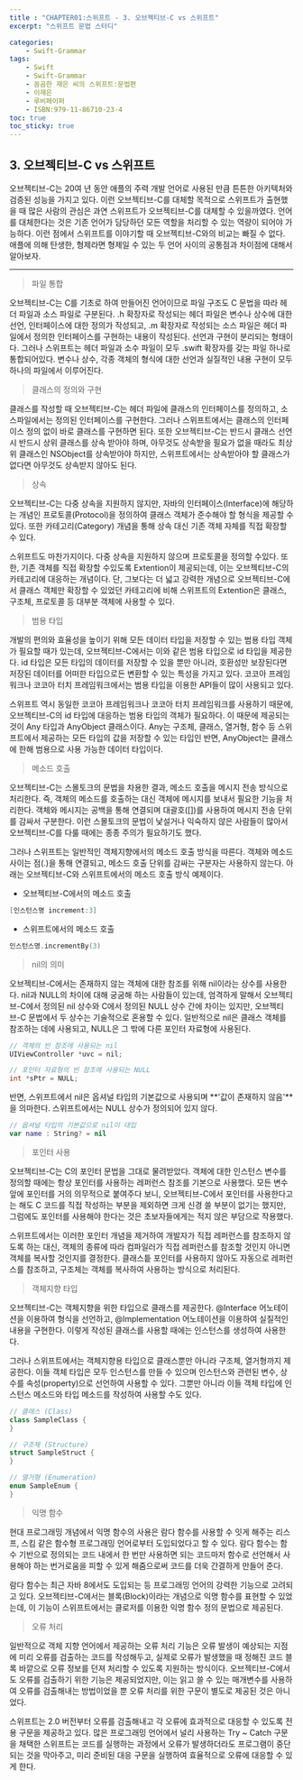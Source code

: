 ```yaml
---
title : "CHAPTER01:스위프트 - 3. 오브젝티브-C vs 스위프트"
excerpt: "스위프트 문법 스터디"

categories:
    - Swift-Grammar
tags:
    - Swift
    - Swift-Grammar
    - 꼼곰한 재은 씨의 스위프트:문법편
    - 이재은
    - 루비페이퍼
    - ISBN:979-11-86710-23-4
toc: true
toc_sticky: true
---
```


## 3. 오브젝티브-C vs 스위프트

오브젝티브-C는 20여 년 동안 애플의 주력 개발 언어로 사용된 만큼 튼튼한 아키텍처와 검증된 성능을 가지고 있다. 이런 오브젝티브-C를 대체할 목적으로 스위프트가 출현했을 때 많은 사람의 관심은 과연 스위프트가 오브젝티브-C를 대체할 수 있을까였다. 언어를 대체한다는 것은 기존 언어가 담당하던 모든 역할을 처리할 수 있는 역량이 되어야 가능하다. 이런 점에서 스위프트를 이야기할 때 오브젝티브-C와의 비교는 빠질 수 없다. 애플에 의해 탄생한, 형제라면 형제일 수 있는 두 언어 사이의 공통점과 차이점에 대해서 알아보자.

---

> 파일 통합

오브젝티브-C는 C를 기초로 하여 만들어진 언어이므로 파일 구조도 C 문법을 따라 헤더 파일과 소스 파일로 구분된다. .h 확장자로 작성되는 헤더 파일은 변수나 상수에 대한 선언, 인터페이스에 대한 정의가 작성되고, .m 확장자로 작성되는 소스 파일은 헤더 파일에서 정의한 인터페이스를 구현하는 내용이 작성된다. 선언과 구현이 분리되는 형태이다. 그러나 스위프트는 헤더 파일과 소수 파일이 모두 .swift 확장자를 갖는 파일 하나로 통합되어있다. 변수나 상수, 각종 객체의 형식에 대한 선언과 실질적인 내용 구현이 모두 하나의 파일에서 이루어진다.

> 클래스의 정의와 구현

클래스를 작성할 때 오브젝티브-C는 헤더 파일에 클래스의 인터페이스를 정의하고, 소스파일에서는 정의된 인터페이스를 구현한다. 그러나 스위프트에서는 클래스의 인터페이스 정의 없이 바로 클래스를 구현하면 된다. 또한 오브젝티브-C는 반드시 클래스 선언 시 반드시 상위 클래스를 상속 받아야 하며, 아무것도 상속받을 필요가 없을 때라도 최상위 클래스인 NSObject를 상속받아야 하지만, 스위프트에서는 상속받아야 할 클래스가 없다면 아무것도 상속받지 않아도 된다.

> 상속 

오브젝티브-C는 다중 상속을 지원하지 않지만, 자바의 인터페이스(Interface)에 해당하는 개념인 프로토콜(Protocol)을 정의하여 클래스 객체가 준수해야 할 형식을 제공할 수 있다. 또한 카테고리(Category) 개념을 통해 상속 대신 기존 객체 자체를 직접 확장할 수 있다.

스위프트도 마찬가지이다. 다중 상속을 지원하지 않으며 프로토콜을 정의할 수있다. 또한, 기존 객체를 직접 확장할 수있도록 Extention이 제공되는데, 이는 오브젝티브-C의 카테고리에 대응하는 개념이다. 단, 그보다는 더 넓고 강력한 개념으로 오브젝티브-C에서 클래스 객체만 확장할 수 있었던 카테고리에 비해 스위프트의 Extention은 클래스, 구조체, 프로토콜 등 대부분 객체에 사용할 수 있다.

> 범용 타입

개발의 편의와 효율성을 높이기 위해 모든 데이터 타입을 저장할 수 있는 범용 타입 객체가 필요할 때가 있는데, 오브젝티브-C에서는 이와 같은 범용 타입으로 id 타입을 제공한다. id 타입은 모든 타입의 데이터를 저장할 수 있을 뿐만 아니라, 호환성만 보장된다면 저장된 데이터를 어떠한 타입으로든 변환할 수 있는 특성을 가지고 있다. 코코아 프레임워크나 코코아 터치 프레임워크에서는 범용 타입을 이용한 API들이 많이 사용되고 있다.

스위프트 역시 동일한 코코아 프레임워크나 코코아 터치 프레임워크를 사용하기 때문에, 오브젝티브-C의 id 타입에 대응하는 범용 타입의 객체가 필요하다. 이 때문에 제공되는 것이 Any 타입과 AnyObject 클래스이다. Any는 구조체, 클래스, 열거형, 함수 등 스위프트에서 제공하는 모든 타입의 값을 저장할 수 있는 타입인 반면, AnyObject는 클래스에 한해 범용으로 사용 가능한 데이터 타입이다.

> 메소드 호출

오브젝티브-C는 스몰토크의 문법을 차용한 결과, 메소드 호출을 메시지 전송 방식으로 처리한다. 즉, 객체의 메소드를 호출하는 대신 객체에 메시지를 보내서 필요한 기능을 처리한다. 객체와 메시지는 공백을 통해 연결되며 대괄호([])를 사용하여 메시지 전송 단위를 감싸서 구분한다. 이런 스몰토크의 문법이 낯설거나 익숙하지 않은 사람들이 많아서 오브젝티브-C를 다룰 때에는 종종 주의가 필요하기도 했다.

그러나 스위프트는 일반적인 객체지향에서의 메소드 호출 방식을 따른다. 객체와 메소드 사이는 점(.)을 통해 연결되고, 메소드 호출 단위를 감싸는 구분자는 사용하지 않는다. 아래는 오브젝티브-C와 스위프트에서의 메소드 호출 방식 예제이다.

- 오브젝티브-C에서의 메소드 호출
```objectivec
[인스턴스명 increment:3]
```

- 스위프트에서의 메소드 호출
```swift
인스턴스명.incrementBy(3)
```

> nil의 의미

오브젝티브-C에서는 존재하지 않는 객체에 대한 참조를 위해 nil이라는 상수를 사용한다. nil과 NULL의 차이에 대해 궁굼해 하는 사람들이 있는데, 엄격하게 말해서 오브젝티브-C에서 정의된 nil 상수와 C에서 정의된 NULL 상수 간에 차이는 있지만, 오브젝티브-C 문법에서 두 상수는 기술적으로 혼용할 수 있다. 일반적으로 nil은 클래스 객체를 참조하는 데에 사용되고, NULL은 그 밖에 다른 포인터 자료형에 사용된다.

```objectivec
// 객체의 빈 참조에 사용되는 nil
UIViewController *uvc = nil;

// 포인터 자료형의 빈 참조에 사용되는 NULL
int *sPtr = NULL;
```

반면, 스위프트에서 nil은 옵셔널 타입의 기본값으로 사용되며 **'값이 존재하지 않음'**을 의마한다. 스위프트에서는 NULL 상수가 정의되어 있지 않다.

```swift
// 옵셔널 타입의 기본값으로 nil이 대입
var name : String? = nil
```

> 포인터 사용

오브젝티브-C는 C의 포인터 문법을 그대로 물려받았다. 객체에 대한 인스턴스 변수를 정의할 때에는 항상 포인터를 사용하는 레퍼런스 참조를 기본으로 사용했다. 모든 변수 앞에 포인터를 거의 의무적으로 붙여주다 보니, 오브젝티브-C에서 포인터를 사용한다고는 해도 C 코드를 직접 작성하는 부분을 제외하면 크게 신경 쓸 부분이 없기는 했지만, 그럼에도 포인터를 사용해야 한다는 것은 초보자들에게는 적지 않은 부담으로 작용했다.

스위프트에서는 이러한 포인터 개념을 제거하여 개발자가 직접 레퍼런스를 참조하지 않도록 하는 대신, 객체의 종류에 따라 컴파일러가 직접 레퍼런스를 참조할 것인지 아니면 객체를 복사할 것인지를 결정한다. 클래스틑 포인터를 사용하지 않아도 자동으로 레퍼런스를 참조하고, 구조체는 객체를 복사하여 사용하는 방식으로 처리된다.

> 객체지향 타입

오브젝티브-C는 객체지향을 위한 타입으로 클래스를 제공한다. @Interface 어노테이션을 이용하여 형식을 선언하고, @Implementation 어노테이션을 이용하여 실질적인 내용을 구현한다. 이렇게 작성된 클래스를 사용할 때에는 인스턴스를 생성하여 사용한다.

그러나 스위프트에서는 객체지향용 타입으로 클래스뿐만 아니라 구조체, 열거형까지 제공한다. 이들 객체 타입은 모두 인스턴스를 만들 수 있으며 인스턴스와 관련된 변수, 상수를 속성(property)으로 선언하여 사용할 수 있다. 그뿐만 아니라 이들 객체 타입에 인스턴스 메소드와 타입 메소드를 작성하여 사용할 수도 있다. 

```swift
// 클래스 (Class)
class SampleClass {
}

// 구조체 (Structure)
struct SampleStruct {
}

// 열거형 (Enumeration)
enum SampleEnum {
}
```

> 익명 함수

현대 프로그래밍 개념에서 익명 함수의 사용은 람다 함수를 사용할 수 잇게 해주는 리스프, 스킴 같은 함수형 프로그래밍 언어로부터 도입되었다고 할 수 있다. 람다 함수는 함수 기반으로 정의되는 코드 내에서 한 번만 사용하면 되는 코드마저 함수로 선언해서 사용해야 하는 번거로움을 피할 수 있게 해줌으로써 코드를 더욱 간결하게 만들어 준다.

람다 함수는 최근 자바 8에서도 도입되는 등 프로그래밍 언어의 강력한 기능으로 고려되고 있다. 오브젝티브-C에서는 블록(Block)이라는 개념으로 익명 함수를 표현할 수 있었는데, 이 기능이 스위프트에서는 클로저를 이용한 익명 함수 정의 문법으로 제공된다.

> 오류 처리 

일반적으로 객체 지향 언어에서 제공하는 오류 처리 기능은 오류 발생이 예상되는 지점에 미리 오류를 검출하는 코드를 작성해두고, 실제로 오류가 발생했을 때 정해진 코드 블록 바깥으로 오류 정보를 던져 처리할 수 있도록 지원하는 방식이다. 오브젝티브-C에서도 오류를 검출하기 위한 기능은 제공되었지만, 이는 읽고 쓸 수 있는 매개변수를 사용하여 오류를 검출해내는 방법이었을 뿐 오류 처리를 위한 구문이 별도로 제공된 것은 아니었다.

스위프트는 2.0 버전부터 오류를 검출해내고 각 오류에 효과적으로 대응할 수 있도록 전용 구문을 제공하고 있다. 많은 프로그래밍 언어에서 널리 사용하는 Try ~ Catch 구문을 채택한 스위프트는 코드를 실행하는 과정에서 오류가 발생하더라도 프로그램이 중단되는 것을 막아주고, 미리 준비된 대응 구문을 실행하여 효율적으로 오류에 대응할 수 있게 한다.